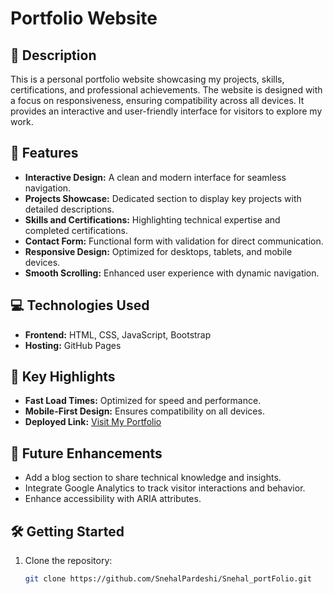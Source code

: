 # Portfolio Website

## 📖 Description
This is a personal portfolio website showcasing my projects, skills, certifications, and professional achievements. The website is designed with a focus on responsiveness, ensuring compatibility across all devices. It provides an interactive and user-friendly interface for visitors to explore my work.

## 🌟 Features
- **Interactive Design:** A clean and modern interface for seamless navigation.
- **Projects Showcase:** Dedicated section to display key projects with detailed descriptions.
- **Skills and Certifications:** Highlighting technical expertise and completed certifications.
- **Contact Form:** Functional form with validation for direct communication.
- **Responsive Design:** Optimized for desktops, tablets, and mobile devices.
- **Smooth Scrolling:** Enhanced user experience with dynamic navigation.

## 💻 Technologies Used
- **Frontend:** HTML, CSS, JavaScript, Bootstrap
- **Hosting:** GitHub Pages

## 🚀 Key Highlights
- **Fast Load Times:** Optimized for speed and performance.
- **Mobile-First Design:** Ensures compatibility on all devices.
- **Deployed Link:** [Visit My Portfolio](https://snehalpardeshi.github.io/Snehal_portFolio/)

## 📅 Future Enhancements
- Add a blog section to share technical knowledge and insights.
- Integrate Google Analytics to track visitor interactions and behavior.
- Enhance accessibility with ARIA attributes.

## 🛠️ Getting Started
1. Clone the repository:
   ```bash
   git clone https://github.com/SnehalPardeshi/Snehal_portFolio.git
